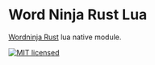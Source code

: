 # Word Ninja Rust Lua

[Wordninja Rust](https://github.com/chengyuhui/wordninja-rs) lua native module.

[![MIT licensed][mit-badge]][mit-url]

[mit-badge]: https://img.shields.io/badge/license-MIT-blue.svg
[mit-url]: LICENSE
